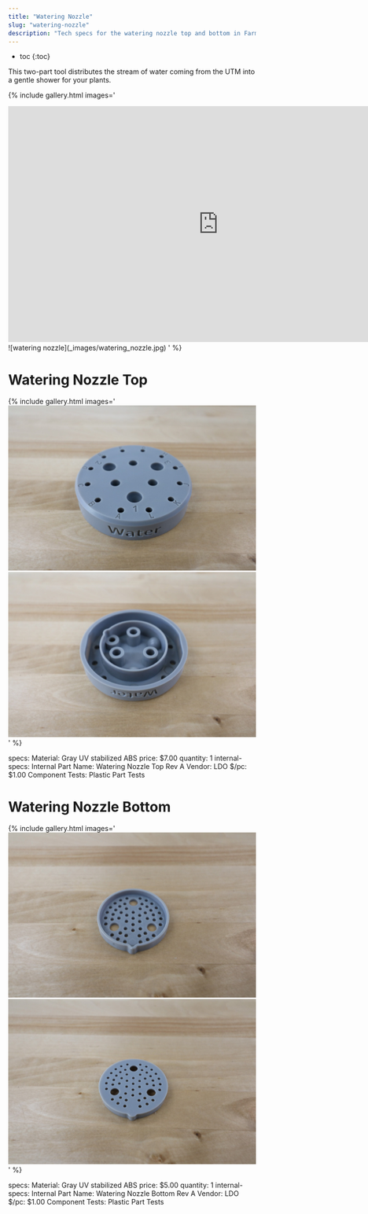 ```yaml
---
title: "Watering Nozzle"
slug: "watering-nozzle"
description: "Tech specs for the watering nozzle top and bottom in FarmBot Genesis. Visit [our shop](http://shop.farm.bot) to purchase parts."
---
```


* toc
{:toc}


This two-part tool distributes the stream of water coming from the UTM into a gentle shower for your plants.

{% include gallery.html images='
<iframe width="854" height="480" src="https://www.youtube.com/embed/xh7imhENpLQ" frameborder="0" allow="accelerometer; autoplay; clipboard-write; encrypted-media; gyroscope; picture-in-picture" allowfullscreen></iframe>
![watering nozzle](_images/watering_nozzle.jpg)
' %}

# Watering Nozzle Top

{% include gallery.html images='
![watering nozzle top](_images/watering_nozzle_top.jpg)
![watering nozzle top inside](_images/watering_nozzle_top_inside.jpg)
' %}

specs:
  Material: Gray UV stabilized ABS
  price: $7.00
  quantity: 1
internal-specs:
  Internal Part Name: Watering Nozzle Top Rev A
  Vendor: LDO
  $/pc: $1.00
  Component Tests: Plastic Part Tests

# Watering Nozzle Bottom

{% include gallery.html images='
![watering nozzle bottom](_images/watering_nozzle_bottom_1.jpg)
![watering nozzle bottom](_images/watering_nozzle_bottom_2.jpg)
' %}

specs:
  Material: Gray UV stabilized ABS
  price: $5.00
  quantity: 1
internal-specs:
  Internal Part Name: Watering Nozzle Bottom Rev A
  Vendor: LDO
  $/pc: $1.00
  Component Tests: Plastic Part Tests